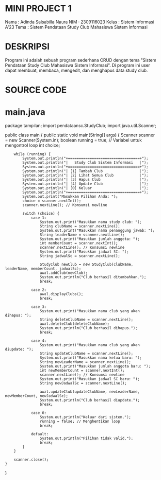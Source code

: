 # MINI PROJECT 1

Nama   : Adinda Salsabilla Naura
NIM    : 2309116023
Kelas  : Sistem Informasi A'23
Tema   : Sistem Pendataan Study Club Mahasiswa Sistem Informasi 

# DESKRIPSI
Program ini adalah sebuah program sederhana CRUD dengan tema "Sistem Pendataan Study Club Mahasiswa Sistem Informasi". Di program ini user dapat membuat, membaca, mengedit, dan menghapus data study club.

# SOURCE CODE

# main.java
package tampilan;
import pendataansc.StudyClub;
import java.util.Scanner;

public class main {
    public static void main(String[] args) {
        Scanner scanner = new Scanner(System.in);
        boolean running = true; // Variabel untuk mengontrol loop
        int choice;

        while (running) {
            System.out.println("+=================================+");
            System.out.println("|   Study Club Sistem Informasi   |");
            System.out.println("+=================================+");
            System.out.println("| [1] Tambah Club                 |");
            System.out.println("| [2] Lihat Semua Club            |");
            System.out.println("| [3] Hapus Club                  |");
            System.out.println("| [4] Update Club                 |");
            System.out.println("| [0] Keluar                      |");
            System.out.println("+=================================+");
            System.out.print("Masukkan Pilihan Anda: ");
            choice = scanner.nextInt();
            scanner.nextLine(); // Konsumsi newline

            switch (choice) {
                case 1:
                    System.out.print("Masukkan nama study club: ");
                    String clubName = scanner.nextLine();
                    System.out.print("Masukkan nama penanggung jawab: ");
                    String leaderName = scanner.nextLine();
                    System.out.print("Masukkan jumlah anggota: ");
                    int memberCount = scanner.nextInt();
                    scanner.nextLine(); // Konsumsi newline
                    System.out.print("Masukkan jadwal SC: ");
                    String jadwalSc = scanner.nextLine();

                    StudyClub newClub = new StudyClub(clubName, leaderName, memberCount, jadwalSc);
                    awal.addClub(newClub);
                    System.out.println("Club berhasil ditambahkan.");
                    break;

                case 2:
                    awal.displayClubs();
                    break;

                case 3:
                    System.out.print("Masukkan nama club yang akan dihapus: ");
                    String deleteClubName = scanner.nextLine();
                    awal.deleteClub(deleteClubName);
                    System.out.println("Club berhasil dihapus.");
                    break;

                case 4:
                    System.out.print("Masukkan nama club yang akan diupdate: ");
                    String updateClubName = scanner.nextLine();
                    System.out.print("Masukkan nama ketua baru: ");
                    String newLeaderName = scanner.nextLine();
                    System.out.print("Masukkan jumlah anggota baru: ");
                    int newMemberCount = scanner.nextInt();
                    scanner.nextLine(); // Konsumsi newline
                    System.out.print("Masukkan jadwal SC baru: ");
                    String newJadwalSc = scanner.nextLine();

                    awal.updateClub(updateClubName, newLeaderName, newMemberCount, newJadwalSc);
                    System.out.println("Club berhasil diupdate.");
                    break;

                case 0:
                    System.out.println("Keluar dari sistem.");
                    running = false; // Menghentikan loop
                    break;

                default:
                    System.out.println("Pilihan tidak valid.");
                    break;
            }
        }
        
        scanner.close();
    }
}

# 

